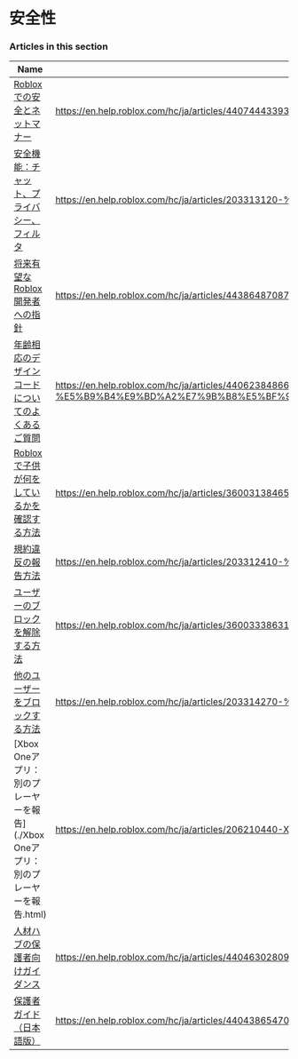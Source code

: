 # 安全性  
### Articles in this section
Name|URL
-|-
[Robloxでの安全とネットマナー](./Robloxでの安全とネットマナー.html) |https://en.help.roblox.com/hc/ja/articles/4407444339348-Roblox%E3%81%A7%E3%81%AE%E5%AE%89%E5%85%A8%E3%81%A8%E3%83%8D%E3%83%83%E3%83%88%E3%83%9E%E3%83%8A%E3%83%BC
[安全機能：チャット、プライバシー、フィルタ](./安全機能：チャット、プライバシー、フィルタ.html) |https://en.help.roblox.com/hc/ja/articles/203313120-%E5%AE%89%E5%85%A8%E6%A9%9F%E8%83%BD-%E3%83%81%E3%83%A3%E3%83%83%E3%83%88-%E3%83%97%E3%83%A9%E3%82%A4%E3%83%90%E3%82%B7%E3%83%BC-%E3%83%95%E3%82%A3%E3%83%AB%E3%82%BF
[将来有望なRoblox開発者への指針](./将来有望なRoblox開発者への指針.html) |https://en.help.roblox.com/hc/ja/articles/4438648708756-%E5%B0%86%E6%9D%A5%E6%9C%89%E6%9C%9B%E3%81%AARoblox%E9%96%8B%E7%99%BA%E8%80%85%E3%81%B8%E3%81%AE%E6%8C%87%E9%87%9D
[年齢相応のデザインコードについてのよくあるご質問](./年齢相応のデザインコードについてのよくあるご質問.html) |https://en.help.roblox.com/hc/ja/articles/4406238486676-%E5%B9%B4%E9%BD%A2%E7%9B%B8%E5%BF%9C%E3%81%AE%E3%83%87%E3%82%B6%E3%82%A4%E3%83%B3%E3%82%B3%E3%83%BC%E3%83%89%E3%81%AB%E3%81%A4%E3%81%84%E3%81%A6%E3%81%AE%E3%82%88%E3%81%8F%E3%81%82%E3%82%8B%E3%81%94%E8%B3%AA%E5%95%8F
[Robloxで子供が何をしているかを確認する方法](./Robloxで子供が何をしているかを確認する方法.html) |https://en.help.roblox.com/hc/ja/articles/360031384652-Roblox%E3%81%A7%E5%AD%90%E4%BE%9B%E3%81%8C%E4%BD%95%E3%82%92%E3%81%97%E3%81%A6%E3%81%84%E3%82%8B%E3%81%8B%E3%82%92%E7%A2%BA%E8%AA%8D%E3%81%99%E3%82%8B%E6%96%B9%E6%B3%95
[規約違反の報告方法](./規約違反の報告方法.html) |https://en.help.roblox.com/hc/ja/articles/203312410-%E8%A6%8F%E7%B4%84%E9%81%95%E5%8F%8D%E3%81%AE%E5%A0%B1%E5%91%8A%E6%96%B9%E6%B3%95
[ユーザーのブロックを解除する方法](./ユーザーのブロックを解除する方法.html) |https://en.help.roblox.com/hc/ja/articles/360033386312-%E3%83%A6%E3%83%BC%E3%82%B6%E3%83%BC%E3%81%AE%E3%83%96%E3%83%AD%E3%83%83%E3%82%AF%E3%82%92%E8%A7%A3%E9%99%A4%E3%81%99%E3%82%8B%E6%96%B9%E6%B3%95
[他のユーザーをブロックする方法](./他のユーザーをブロックする方法.html) |https://en.help.roblox.com/hc/ja/articles/203314270-%E4%BB%96%E3%81%AE%E3%83%A6%E3%83%BC%E3%82%B6%E3%83%BC%E3%82%92%E3%83%96%E3%83%AD%E3%83%83%E3%82%AF%E3%81%99%E3%82%8B%E6%96%B9%E6%B3%95
[Xbox Oneアプリ：別のプレーヤーを報告](./Xbox Oneアプリ：別のプレーヤーを報告.html) |https://en.help.roblox.com/hc/ja/articles/206210440-Xbox-One%E3%82%A2%E3%83%97%E3%83%AA-%E5%88%A5%E3%81%AE%E3%83%97%E3%83%AC%E3%83%BC%E3%83%A4%E3%83%BC%E3%82%92%E5%A0%B1%E5%91%8A
[人材ハブの保護者向けガイダンス](./人材ハブの保護者向けガイダンス.html) |https://en.help.roblox.com/hc/ja/articles/4404630280980-%E4%BA%BA%E6%9D%90%E3%83%8F%E3%83%96%E3%81%AE%E4%BF%9D%E8%AD%B7%E8%80%85%E5%90%91%E3%81%91%E3%82%AC%E3%82%A4%E3%83%80%E3%83%B3%E3%82%B9
[保護者ガイド（日本語版）](./保護者ガイド（日本語版）.html) |https://en.help.roblox.com/hc/ja/articles/4404386547092-%E4%BF%9D%E8%AD%B7%E8%80%85%E3%82%AC%E3%82%A4%E3%83%89-%E6%97%A5%E6%9C%AC%E8%AA%9E%E7%89%88-